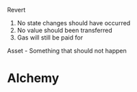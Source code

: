 Revert

1. No state changes should have occurred
2. No value should been transferred
3. Gas will still be paid for

Asset - Something that should not happen
# Alchemy
